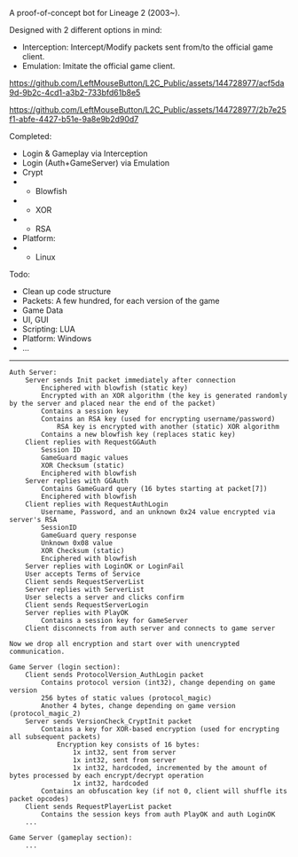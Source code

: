 A proof-of-concept bot for Lineage 2 (2003~).

Designed with 2 different options in mind:
- Interception: Intercept/Modify packets sent from/to the official game client.
- Emulation: Imitate the official game client.


https://github.com/LeftMouseButton/L2C_Public/assets/144728977/acf5da9d-9b2c-4cd1-a3b2-733bfd61b8e5


https://github.com/LeftMouseButton/L2C_Public/assets/144728977/2b7e25f1-abfe-4427-b51e-9a8e9b2d90d7



Completed:
- Login & Gameplay via Interception
- Login (Auth+GameServer) via Emulation
- Crypt
- - Blowfish
- - XOR
- - RSA
- Platform:
- - Linux

Todo:
- Clean up code structure
- Packets: A few hundred, for each version of the game
- Game Data
- UI, GUI
- Scripting: LUA
- Platform: Windows
- ...






-------

	Auth Server:
		Server sends Init packet immediately after connection
			Enciphered with blowfish (static key)
			Encrypted with an XOR algorithm (the key is generated randomly by the server and placed near the end of the packet)
			Contains a session key
			Contains an RSA key (used for encrypting username/password)
				RSA key is encrypted with another (static) XOR algorithm
			Contains a new blowfish key (replaces static key)
		Client replies with RequestGGAuth
			Session ID
			GameGuard magic values
			XOR Checksum (static)
			Enciphered with blowfish
		Server replies with GGAuth
			Contains GameGuard query (16 bytes starting at packet[7])
			Enciphered with blowfish
		Client replies with RequestAuthLogin
			Username, Password, and an unknown 0x24 value encrypted via server's RSA
			SessionID
			GameGuard query response
			Unknown 0x08 value
			XOR Checksum (static)
			Enciphered with blowfish
		Server replies with LoginOK or LoginFail
		User accepts Terms of Service
		Client sends RequestServerList
		Server replies with ServerList
		User selects a server and clicks confirm
		Client sends RequestServerLogin
		Server replies with PlayOK
			Contains a session key for GameServer
		Client disconnects from auth server and connects to game server

	Now we drop all encryption and start over with unencrypted communication.

	Game Server (login section):
		Client sends ProtocolVersion_AuthLogin packet
			Contains protocol version (int32), change depending on game version
			256 bytes of static values (protocol_magic)
			Another 4 bytes, change depending on game version (protocol_magic_2)
		Server sends VersionCheck_CryptInit packet
			Contains a key for XOR-based encryption (used for encrypting all subsequent packets)
				Encryption key consists of 16 bytes:
					1x int32, sent from server
					1x int32, sent from server
					1x int32, hardcoded, incremented by the amount of bytes processed by each encrypt/decrypt operation
					1x int32, hardcoded
			Contains an obfuscation key (if not 0, client will shuffle its packet opcodes)
		Client sends RequestPlayerList packet
			Contains the session keys from auth PlayOK and auth LoginOK
		...

	Game Server (gameplay section):
		...
